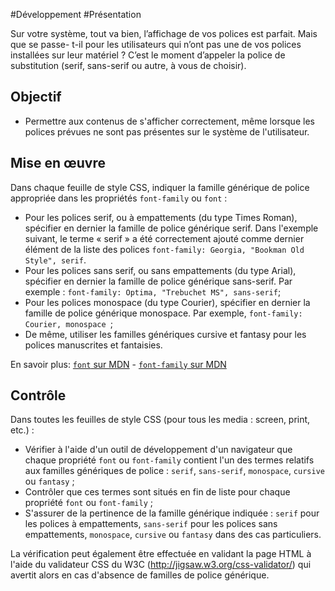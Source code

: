 
#Développement #Présentation

Sur votre système, tout va bien, l’affichage de vos polices est parfait. Mais que se passe- t-il pour les utilisateurs qui n’ont pas une de vos polices installées sur leur matériel ? C’est le moment d’appeler la police de substitution (serif, sans-serif ou autre, à vous de choisir).


## Objectif

* Permettre aux contenus de s'afficher correctement, même lorsque les polices prévues ne sont pas présentes sur le système de l'utilisateur.

## Mise en œuvre

Dans chaque feuille de style CSS, indiquer la famille générique de police appropriée dans les propriétés `font-family` ou `font` :

* Pour les polices serif, ou à empattements (du type Times Roman), spécifier en dernier la famille de police générique serif. Dans l'exemple suivant, le terme « serif » a été correctement ajouté comme dernier élément de la liste des polices `font-family: Georgia, "Bookman Old Style", serif`.
* Pour les polices sans serif, ou sans empattements (du type Arial), spécifier en dernier la famille de police générique sans-serif. Par exemple : `font-family: Optima, "Trebuchet MS", sans-serif`;
* Pour les polices monospace (du type Courier), spécifier en dernier la famille de police générique monospace. Par exemple, `font-family: Courier, monospace `;
* De même, utiliser les familles génériques cursive et fantasy pour les polices manuscrites et fantaisies.

En savoir plus: [`font` sur MDN](https://developer.mozilla.org/fr/docs/Web/CSS/font) - [`font-family` sur MDN](https://developer.mozilla.org/fr/docs/Web/CSS/font-family)

## Contrôle

Dans toutes les feuilles de style CSS (pour tous les media : screen, print, etc.) :

* Vérifier à l'aide d'un outil de développement d'un navigateur que chaque propriété `font` ou `font-family` contient l'un des termes relatifs aux familles génériques de police : `serif`, `sans-serif`, `monospace`, `cursive` ou `fantasy` ;
* Contrôler que ces termes sont situés en fin de liste pour chaque propriété `font` ou `font-family` ;
* S'assurer de la pertinence de la famille générique indiquée : `serif` pour les polices à empattements, `sans-serif` pour les polices sans empattements, `monospace`, `cursive` ou `fantasy` dans des cas particuliers.

La vérification peut également être effectuée en validant la page HTML à l'aide du validateur CSS du W3C (<http://jigsaw.w3.org/css-validator/>) qui avertit alors en cas d'absence de familles de police générique.

